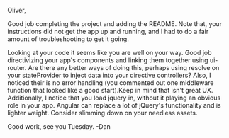 Oliver,

Good job completing the project and adding the README. Note that, your instructions did not get the app up and running, and I had to do a fair amount of troubleshooting to get it going.

Looking at your code it seems like you are well on your way. Good job directivizing your app's components and linking them together using ui-router. Are there any better ways of doing this, perhaps using resolve on your stateProvider to inject data into your directive controllers? Also, I noticed their is no error handling (you commented out one middleware function that looked like a good start).Keep in mind that isn't great UX. Additionally, I notice that you load jquery in, without it playing an obvious role in your app. Angular can replace a lot of jQuery's functionality and is lighter weight. Consider slimming down on your needless assets.


Good work, see you Tuesday.
-Dan